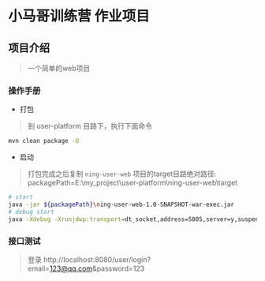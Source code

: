 # 小马哥训练营 作业项目

## 项目介绍

> 一个简单的web项目

### 操作手册

- 打包
> 到 user-platform 目路下，执行下面命令

```bash
mvn clean package -U
```

- 启动
> 打包完成之后复制 `ning-user-web` 项目的target目路绝对路径: packagePath=E:\my_project\user-platform\ning-user-web\target

```bash
# start
java -jar ${packagePath}\ning-user-web-1.0-SNAPSHOT-war-exec.jar
# debug start
java -Xdebug -Xrunjdwp:transport=dt_socket,address=5005,server=y,suspend=y -jar ${packagePath}\ning-user-web-1.0-SNAPSHOT-war-exec.jar
``` 

### 接口测试

> 登录 http://localhost:8080/user/login?email=123@qq.com&password=123

